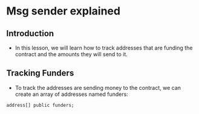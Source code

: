 # Msg sender explained

## Introduction
- In this lesson, we will learn how to track addresses that are funding the contract and the amounts they will send to it.

## Tracking Funders
- To track the addresses are sending money to the contract, we can create an array of addresses named funders:
```
address[] public funders;
```
